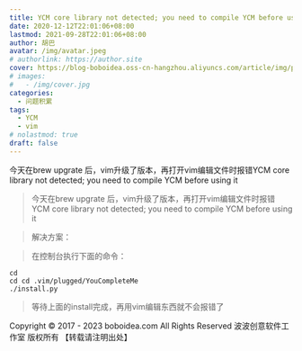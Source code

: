 ```yaml
---
title: YCM core library not detected; you need to compile YCM before using it
date: 2020-12-12T22:01:06+08:00
lastmod: 2021-09-28T22:01:06+08:00
author: 胡巴
avatar: /img/avatar.jpeg
# authorlink: https://author.site
cover: https://blog-boboidea.oss-cn-hangzhou.aliyuncs.com/article/img/posts/hzw1.jpeg
# images:
#   - /img/cover.jpg
categories:
  - 问题积累
tags:
  - YCM
  - vim
# nolastmod: true
draft: false
---
```


今天在brew upgrate 后，vim升级了版本，再打开vim编辑文件时报错YCM core library not detected; you need to compile YCM before using it

<!--more-->

> 今天在brew upgrate 后，vim升级了版本，再打开vim编辑文件时报错YCM core library not detected; you need to compile YCM before using it

> 解决方案：

> 在控制台执行下面的命令：

```shell
cd
cd cd .vim/plugged/YouCompleteMe
./install.py
```

> 等待上面的install完成，再用vim编辑东西就不会报错了

<!--declare-declare-->

Copyright &copy; 2017 - 2023 boboidea.com All Rights Reserved 波波创意软件工作室 版权所有 【转载请注明出处】

